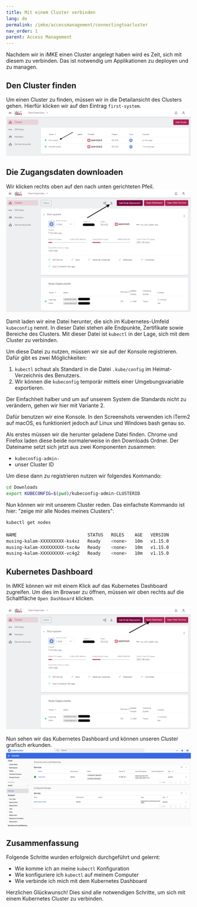```yaml
---
title: Mit einem Cluster verbinden
lang: de
permalink: /imke/accessmanagement/connectingtoacluster
nav_order: 1
parent: Access Management
---
```


Nachdem wir in iMKE einen Cluster angelegt haben wird
es Zeit, sich mit diesem zu verbinden. Das ist notwendig um
Applikationen zu deployen und zu managen.

## Den Cluster finden

Um einen Cluster zu finden, müssen wir in die Detailansicht
des Clusters gehen.
Hierfür klicken wir auf den Eintrag `first-system`.
![Step 1](connect_1.png)

## Die Zugangsdaten downloaden

Wir klicken rechts oben auf den nach unten gerichteten Pfeil.
![Step 2](connect_2.png)

Damit laden wir eine Datei herunter, die sich im Kubernetes-Umfeld
`kubeconfig` nennt. In dieser Datei stehen alle Endpunkte,
Zertifikate sowie Bereiche des Clusters. Mit dieser Datei ist
`kubectl`  in der Lage, sich mit dem Cluster zu verbinden.

Um diese Datei zu nutzen, müssen wir sie auf der Konsole
registrieren. Dafür gibt es zwei Möglichkeiten:

1. `kubectl` schaut als Standard in die Datei `.kube/config`
    im Heimat-Verzeichnis des Benutzers.
2. Wir können die `kubeconfig` temporär mittels einer Umgebungsvariable
    exportieren.

Der Einfachheit halber und um auf unserem System die Standards
nicht zu verändern, gehen wir hier mit Variante 2.

Dafür benutzen wir eine Konsole. In den Screenshots verwenden
ich iTerm2 auf macOS, es funktioniert jedoch auf Linux und Windows
bash genau so.

Als erstes müssen wir die herunter geladene Datei finden.
Chrome und Firefox laden diese beide normalerweise in den Downloads
Ordner. Der Dateiname setzt sich jetzt aus zwei Komponenten zusammen:

* `kubeconfig-admin-`
* unser Cluster ID

Um diese dann zu registrieren nutzen wir folgendes Kommando:

```bash
cd Downloads
export KUBECONFIG=$(pwd)/kubeconfig-admin-CLUSTERID
```

Nun können wir mit unserem Cluster reden. Das einfachste Kommando ist
hier: "zeige mir alle Nodes meines Clusters":

```bash
kubectl get nodes

NAME                           STATUS   ROLES    AGE   VERSION
musing-kalam-XXXXXXXXX-ks4xz   Ready    <none>   10m   v1.15.0
musing-kalam-XXXXXXXXX-txc4w   Ready    <none>   10m   v1.15.0
musing-kalam-XXXXXXXXX-vc4g2   Ready    <none>   10m   v1.15.0
```

## Kubernetes Dashboard

In iMKE können wir mit einem Klick auf das Kubernetes Dashboard zugreifen.
Um dies im Browser zu öffnen, müssen wir oben rechts auf die Schaltfläche `Open Dashboard` klicken.

![Step 4](connect_4.png)

Nun sehen wir das Kubernetes Dashboard und können
unseren Cluster grafisch erkunden.
![Step 5](connect_5.png)

## Zusammenfassung

Folgende Schritte wurden erfolgreich durchgeführt und gelernt:

* Wie komme ich an meine `kubectl` Konfiguration
* Wie konfiguriere ich `kubectl` auf meinem Computer
* Wie verbinde ich mich mit dem Kubernetes Dashboard

Herzlichen Glückwunsch! Dies sind alle notwendigen Schritte, um sich
mit einem Kubernetes Cluster zu verbinden.
